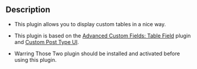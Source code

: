 ## Description
+ This plugin allows you to display custom tables in a nice way.
+ This plugin is based on the [Advanced Custom Fields: Table Field](https://wordpress.org/plugins/acf-table-field/) plugin and [Custom Post Type UI](https://wordpress.org/plugins/custom-post-type-ui/).

+ Warring Those Two plugin should be installed and activated before using this plugin.